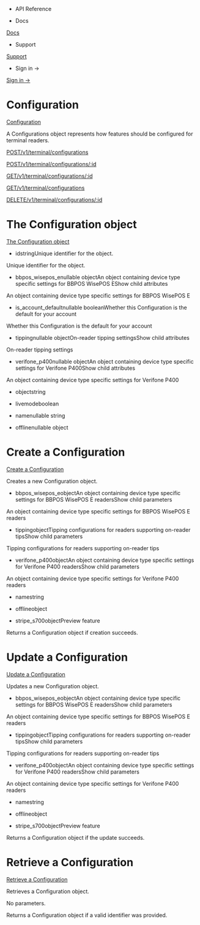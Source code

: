 - API Reference

- Docs

[Docs](/)

- Support

[Support](https://support.stripe.com)

- Sign in →

[Sign in →](https://dashboard.stripe.com/login)

# Configuration

[Configuration](/api/terminal/configuration)

A Configurations object represents how features should be configured for terminal readers.

[POST/v1/terminal/configurations](/api/terminal/configuration/create)

[POST/v1/terminal/configurations/:id](/api/terminal/configuration/update)

[GET/v1/terminal/configurations/:id](/api/terminal/configuration/retrieve)

[GET/v1/terminal/configurations](/api/terminal/configuration/list)

[DELETE/v1/terminal/configurations/:id](/api/terminal/configuration/delete)

# The Configuration object

[The Configuration object](/api/terminal/configuration/object)

- idstringUnique identifier for the object.

Unique identifier for the object.

- bbpos_wisepos_enullable objectAn object containing device type specific settings for BBPOS WisePOS EShow child attributes

An object containing device type specific settings for BBPOS WisePOS E

- is_account_defaultnullable booleanWhether this Configuration is the default for your account

Whether this Configuration is the default for your account

- tippingnullable objectOn-reader tipping settingsShow child attributes

On-reader tipping settings

- verifone_p400nullable objectAn object containing device type specific settings for Verifone P400Show child attributes

An object containing device type specific settings for Verifone P400

- objectstring

- livemodeboolean

- namenullable string

- offlinenullable object

# Create a Configuration

[Create a Configuration](/api/terminal/configuration/create)

Creates a new Configuration object.

- bbpos_wisepos_eobjectAn object containing device type specific settings for BBPOS WisePOS E readersShow child parameters

An object containing device type specific settings for BBPOS WisePOS E readers

- tippingobjectTipping configurations for readers supporting on-reader tipsShow child parameters

Tipping configurations for readers supporting on-reader tips

- verifone_p400objectAn object containing device type specific settings for Verifone P400 readersShow child parameters

An object containing device type specific settings for Verifone P400 readers

- namestring

- offlineobject

- stripe_s700objectPreview feature

Returns a Configuration object if creation succeeds.

# Update a Configuration

[Update a Configuration](/api/terminal/configuration/update)

Updates a new Configuration object.

- bbpos_wisepos_eobjectAn object containing device type specific settings for BBPOS WisePOS E readersShow child parameters

An object containing device type specific settings for BBPOS WisePOS E readers

- tippingobjectTipping configurations for readers supporting on-reader tipsShow child parameters

Tipping configurations for readers supporting on-reader tips

- verifone_p400objectAn object containing device type specific settings for Verifone P400 readersShow child parameters

An object containing device type specific settings for Verifone P400 readers

- namestring

- offlineobject

- stripe_s700objectPreview feature

Returns a Configuration object if the update succeeds.

# Retrieve a Configuration

[Retrieve a Configuration](/api/terminal/configuration/retrieve)

Retrieves a Configuration object.

No parameters.

Returns a Configuration object if a valid identifier was provided.
